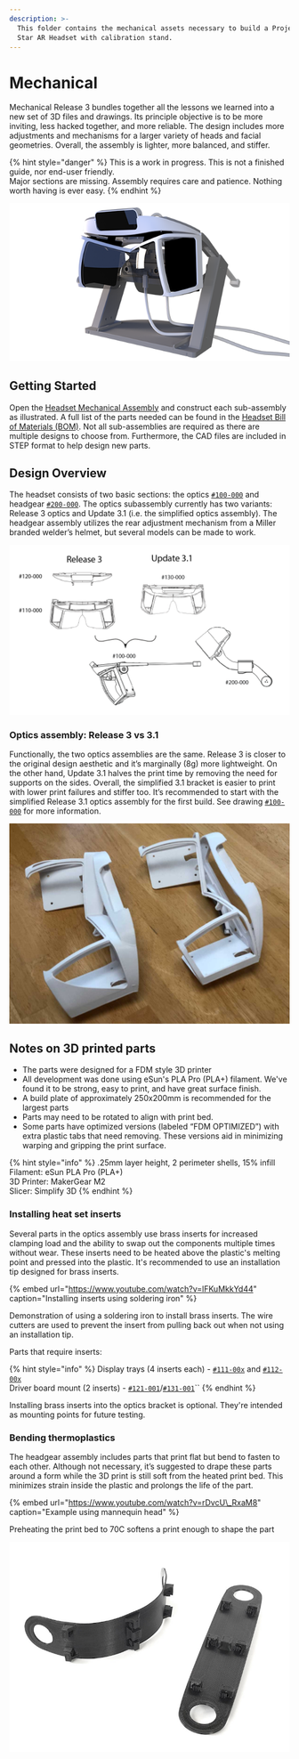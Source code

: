 ```yaml
---
description: >-
  This folder contains the mechanical assets necessary to build a Project North
  Star AR Headset with calibration stand.
---
```


# Mechanical

Mechanical Release 3 bundles together all the lessons we learned into a new set of 3D files and drawings. Its principle objective is to be more inviting, less hacked together, and more reliable. The design includes more adjustments and mechanisms for a larger variety of heads and facial geometries. Overall, the assembly is lighter, more balanced, and stiffer.

{% hint style="danger" %}
This is a work in progress. This is not a finished guide, nor end-user friendly.  
Major sections are missing. Assembly requires care and patience. Nothing worth having is ever easy.
{% endhint %}

![CAD Render](../.gitbook/assets/calibration-stand-no-blur-rgba.png)

## Getting Started

Open the [Headset Mechanical Assembly](headset-assembly.md) and construct each sub-assembly as illustrated. A full list of the parts needed can be found in the [Headset Bill of Materials \(BOM\)](headset-bom.md). Not all sub-assemblies are required as there are multiple designs to choose from. Furthermore, the CAD files are included in STEP format to help design new parts.

## Design Overview

The headset consists of two basic sections: the optics [`#100-000`](headset-assembly.md#100-000) and headgear [`#200-000`](headset-assembly.md#120-000). The optics subassembly currently has two variants: Release 3 optics and Update 3.1 \(i.e. the simplified optics assembly\). The headgear assembly utilizes the rear adjustment mechanism from a Miller branded welder’s helmet, but several models can be made to work.

![Overview](../.gitbook/assets/overview.png)

### Optics assembly: Release 3 vs 3.1

Functionally, the two optics assemblies are the same. Release 3 is closer to the original design aesthetic and it’s marginally \(8g\) more lightweight. On the other hand, Update 3.1 halves the print time by removing the need for supports on the sides. Overall, the simplified 3.1 bracket is easier to print with lower print failures and stiffer too. It’s recommended to start with the simplified Release 3.1 optics assembly for the first build. See drawing [`#100-000`](headset-assembly.md#100-000) for more information.

![Overview](../.gitbook/assets/img_8601.jpg)

## Notes on 3D printed parts

* The parts were designed for a FDM style 3D printer
* All development was done using eSun's PLA Pro \(PLA+\) filament. We've found it to be strong, easy to print, and have great surface finish.
* A build plate of approximately 250x200mm is recommended for the largest parts 
* Parts may need to be rotated to align with print bed.
* Some parts have optimized versions \(labeled “FDM OPTIMIZED”\) with extra plastic tabs that need removing. These versions aid in minimizing warping and gripping the print surface.

{% hint style="info" %}
.25mm layer height, 2 perimeter shells, 15% infill  
Filament: eSun PLA Pro \(PLA+\)  
3D Printer: MakerGear M2  
Slicer: Simplify 3D
{% endhint %}

### Installing heat set inserts

Several parts in the optics assembly use brass inserts for increased clamping load and the ability to swap out the components multiple times without wear. These inserts need to be heated above the plastic's melting point and pressed into the plastic. It's recommended to use an installation tip designed for brass inserts.

{% embed url="https://www.youtube.com/watch?v=lFKuMkkYd44" caption="Installing inserts using soldering iron" %}

Demonstration of using a soldering iron to install brass inserts. The wire cutters are used to prevent the insert from pulling back out when not using an installation tip.

Parts that require inserts:

{% hint style="info" %}
Display trays \(4 inserts each\) - [`#111-00x`](headset-assembly.md#111-000) and [`#112-00x`](headset-assembly.md#110-000)  
Driver board mount \(2 inserts\) - [`#121-001`](headset-assembly.md#121-000)/[`#131-001`](headset-assembly.md#131-000)\`\`
{% endhint %}

Installing brass inserts into the optics bracket is optional. They're intended as mounting points for future testing.

### Bending thermoplastics

The headgear assembly includes parts that print flat but bend to fasten to each other. Although not necessary, it’s suggested to drape these parts around a form while the 3D print is still soft from the heated print bed. This minimizes strain inside the plastic and prolongs the life of the part.

{% embed url="https://www.youtube.com/watch?v=rDvcU\_RxaM8" caption="Example using mannequin head" %}

Preheating the print bed to 70C softens a print enough to shape the part

![Overview](../.gitbook/assets/forming-3dprint.jpg)

